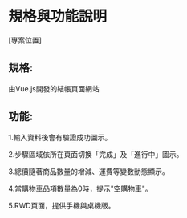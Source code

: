 # 規格與功能說明

[專案位置]

## 規格:

由Vue.js開發的結帳頁面網站


## 功能:

1.輸入資料後會有驗證成功圖示。

2.步驟區域依所在頁面切換「完成」及「進行中」圖示。

3.總價隨著商品數量的增減、運費等變數動態顯示。

4.當購物車品項數量為0時，提示"空購物車"。

5.RWD頁面，提供手機與桌機版。